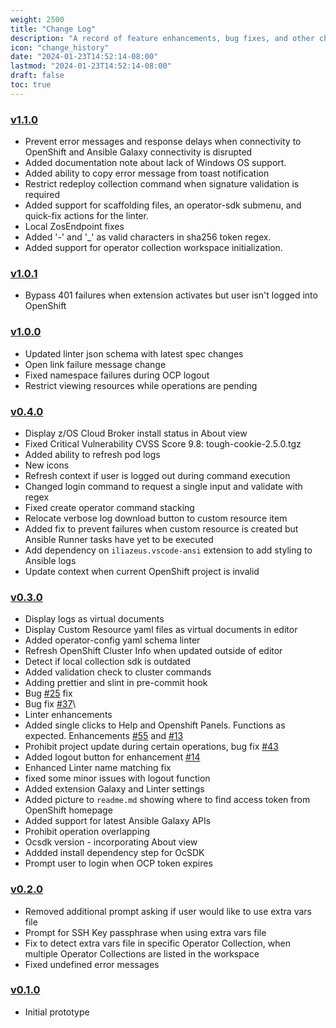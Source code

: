 ```yaml
---
weight: 2500
title: "Change Log"
description: "A record of feature enhancements, bug fixes, and other changes to the IBM Operator Collection SDK for VS Code extension."
icon: "change_history"
date: "2024-01-23T14:52:14-08:00"
lastmod: "2024-01-23T14:52:14-08:00"
draft: false
toc: true
---
```


### [v1.1.0](https://github.com/IBM/operator-collection-sdk-vscode-extension/releases/tag/1.1.0)
- Prevent error messages and response delays when connectivity to OpenShift and Ansible Galaxy connectivity is disrupted
- Added documentation note about lack of Windows OS support.
- Added ability to copy error message from toast notification
- Restrict redeploy collection command when signature validation is required
- Added support for scaffolding files, an operator-sdk submenu, and quick-fix actions for the linter.
- Local ZosEndpoint fixes
- Added '-' and '_' as valid characters in sha256 token regex.
- Added support for operator collection workspace initialization.

### [v1.0.1](https://github.com/IBM/operator-collection-sdk-vscode-extension/releases/tag/1.0.1)
- Bypass 401 failures when extension activates but user isn't logged into OpenShift

### [v1.0.0](https://github.com/IBM/operator-collection-sdk-vscode-extension/releases/tag/1.0.0)
- Updated linter json schema with latest spec changes
- Open link failure message change
- Fixed namespace failures during OCP logout
- Restrict viewing resources while operations are pending

### [v0.4.0](https://github.com/IBM/operator-collection-sdk-vscode-extension/releases/tag/0.4.0)

- Display z/OS Cloud Broker install status in About view
- Fixed Critical Vulnerability CVSS Score 9.8: tough-cookie-2.5.0.tgz
- Added ability to refresh pod logs
- New icons
- Refresh context if user is logged out during command execution
- Changed login command to request a single input and validate with regex
- Fixed create operator command stacking
- Relocate verbose log download button to custom resource item
- Added fix to prevent failures when custom resource is created but Ansible Runner tasks have yet to be executed
- Add dependency on `iliazeus.vscode-ansi` extension to add styling to Ansible logs
- Update context when current OpenShift project is invalid

### [v0.3.0](https://github.com/IBM/operator-collection-sdk-vscode-extension/releases/tag/0.3.0)

- Display logs as virtual documents
- Display Custom Resource yaml files as virtual documents in editor
- Added operator-config yaml schema linter
- Refresh OpenShift Cluster Info when updated outside of editor
- Detect if local collection sdk is outdated
- Added validation check to cluster commands
- Adding prettier and slint in pre-commit hook
- Bug [#25](https://github.com/IBM/operator-collection-sdk-vscode-extension/issues/25) fix
- Bug fix [#37](https://github.com/IBM/operator-collection-sdk-vscode-extension/issues/37)\
- Linter enhancements
- Added single clicks to Help and Openshift Panels. Functions as expected. Enhancements [#55](https://github.com/IBM/operator-collection-sdk-vscode-extension/issues/5) and [#13](https://github.com/IBM/operator-collection-sdk-vscode-extension/issues/13)
- Prohibit project update during certain operations, bug fix [#43](https://github.com/IBM/operator-collection-sdk-vscode-extension/issues/43)
- Added logout button for enhancement [#14](https://github.com/IBM/operator-collection-sdk-vscode-extension/issues/14)
- Enhanced Linter name matching fix
- fixed some minor issues with logout function
- Added extension Galaxy and Linter settings
- Added picture to `readme.md` showing where to find access token from OpenShift homepage
- Added support for latest Ansible Galaxy APIs
- Prohibit operation overlapping
- Ocsdk version - incorporating About view
- Addded install dependency step for OcSDK
- Prompt user to login when OCP token expires

### [v0.2.0](https://github.com/IBM/operator-collection-sdk-vscode-extension/releases/tag/0.2.0)

- Removed additional prompt asking if user would like to use extra vars file
- Prompt for SSH Key passphrase when using extra vars file
- Fix to detect extra vars file in specific Operator Collection, when multiple Operator Collections are listed in the workspace
- Fixed undefined error messages

### [v0.1.0](https://github.com/IBM/operator-collection-sdk-vscode-extension/releases/tag/0.1.0)

- Initial prototype